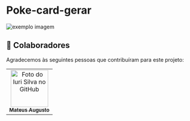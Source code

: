 # Poke-card-gerar

<img src="https://observatoriodocinema.uol.com.br/wp-content/uploads/2020/04/kit-especial-pokemon-go-personalizados-pokemon.jpg" alt="exemplo imagem">

## 🤝 Colaboradores

Agradecemos às seguintes pessoas que contribuíram para este projeto:

<table>
  <tr>
    <td align="center">
      <a href="#">
        <img src="https://i.pinimg.com/736x/a0/fd/24/a0fd243fc8a65b1618cfa58701cd5078.jpg" width="100px;" alt="Foto do Iuri Silva no GitHub"/><br>
        <sub>
          <b>Mateus Augusto</b>
        </sub>
      </a>
    </td>
  </tr>
</table>
